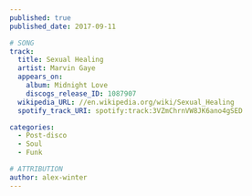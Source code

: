 ```yaml
---
published: true
published_date: 2017-09-11

# SONG
track:
  title: Sexual Healing
  artist: Marvin Gaye
  appears_on:
    album: Midnight Love
    discogs_release_ID: 1087907
  wikipedia_URL: //en.wikipedia.org/wiki/Sexual_Healing
  spotify_track_URI: spotify:track:3VZmChrnVW8JK6ano4gSED

categories:
  - Post-disco
  - Soul
  - Funk

# ATTRIBUTION
author: alex-winter
---
```

